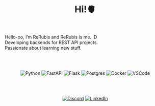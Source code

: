 

<h1 align="center">Hi!🫀 </h1>

<br />

Hello-oo, I’m ReRubis and ReRubis is me. :D  
Developing backends for REST API projects.  
Passionate about learning new stuff.

<br />
<br />

<div align="center">

![Python](https://img.shields.io/badge/Python-black?style=flat-square&logo=python)
![FastAPI](https://img.shields.io/badge/FastAPI-black?style=flat-square&logo=fastapi)
![Flask](https://img.shields.io/badge/Flask-black?style=flat-square&logo=flask)
![Postgres](https://img.shields.io/badge/Postgres-black?style=flat-square&logo=postgresql)
![Docker](https://img.shields.io/badge/Docker-black?style=flat-square&logo=docker)
![VSCode](https://img.shields.io/badge/VSCode-black?style=flat-square&logo=visual-studio-code&logoColor=2D9EE9)


<br />
<br />

<div align="center">


[![Discord](https://img.shields.io/badge/Discord-black?style=flat-square&logo=discord)](https://discordapp.com/users/390584800559366145)
[![LinkedIn](https://img.shields.io/badge/LinkedIn-black?style=flat-square&logo=linkedin)](https://www.linkedin.com/in/relustrum/)

